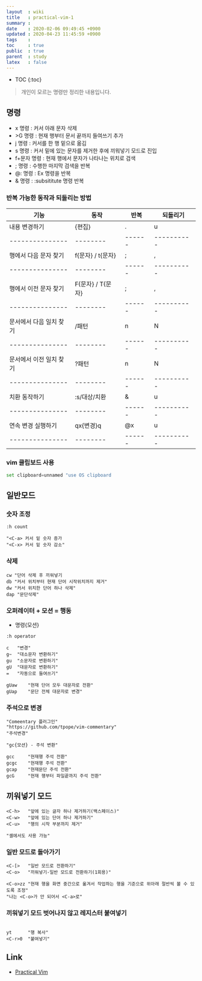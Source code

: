 ```yaml
---
layout  : wiki
title   : practical-vim-1
summary : 
date    : 2020-02-06 09:49:45 +0900
updated : 2020-04-23 11:45:59 +0900
tags    : 
toc     : true
public  : true
parent  : study
latex   : false
---
```

* TOC
{:toc}


> 개인이 모르는 명령만 정리한 내용입니다.

## 명령

- x      명령 : 커서 아래 문자 삭제
- \>G     명령 : 현재 행부터 문서 끝까지 들여쓰기 추가
- j      명령 : 커서를 한 행 밑으로 옮김
- s      명령 : 커서 밑에 있는 문자를 제거한 후에 끼워넣기 모드로 진입
- f+문자 명령 : 현재 행에서 문자가 나타나는 위치로 검색
- ;      명령 : 수행한 마지막 검색을 반복
- @:     명령 : Ex 명령을 반복 
- &      명령 : :subsititute 명령 반복


### 반복 가능한 동작과 되돌리는 방법

| 기능          | 동작   | 반복 | 되돌리기 
|---------------|--------|------|----------
| 내용 변경하기 | {편집} | .    | u        
|---------------|--------|------|----------
| 행에서 다음 문자 찾기| f{문자} / t{문자} | ;    | ,        
|---------------|--------|------|----------
| 행에서 이전 문자 찾기 | F{문자} / T{문자}| ;    | ,        
|---------------|--------|------|----------
| 문서에서 다음 일치 찾기 | /패턴<CR> | n | N
|---------------|--------|------|----------
| 문서에서 이전 일치 찾기 | ?패턴<CR> | n | N        
|---------------|--------|------|----------
| 치환 동작하기| :s/대상/치환 | &   | u        
|---------------|--------|------|----------
| 연속 변경 실행하기 | qx{변경}q | @x  | u        
|---------------|--------|------|----------

### vim 클립보드 사용

```python
set clipboard=unnamed "use OS clipboard
```

## 일반모드

### 숫자 조정

```vim
:h count 

"<C-a> 커서 밑 숫자 증가
"<C-x> 커서 밑 숫자 감소"
```

### 삭제

```vim
cw "단어 삭제 후 끼워넣기
db "커서 위치부터 현재 단어 시작위치까지 제거"
dw "커서 위치한 단어 하나 삭제"
dap "문단삭제"
```

### 오퍼레이터 + 모션 = 행동

- 명령{모션}

```vim
:h operator

c   "변경"
g~  "대소문자 변환하기"
gu  "소문자로 변환하기"
gU  "대문자로 변환하기"
=   "자동으로 들여쓰기"

gUaw    "현재 단어 모두 대문자로 전환"
gUap    "문단 전체 대문자로 변경"
```

### 주석으로 변경

```vim
"Comeentary 플러그인"
"https://github.com/tpope/vim-commentary"
"주석변경"

"gc{모션} - 주석 변환"

gcc     "현재행 주석 전환"
gcgc    "현재행 주석 전환"
gcap    "현재문단 주석 전환"
gcG     "현재 행부터 파일끝까지 주석 전환"
```

## 끼워넣기 모드

```vim
<C-h>   "앞에 있는 글자 하나 제거하기(백스페이스)"
<C-w>   "앞에 있는 단어 하나 제거하기"
<C-u>   "행의 시작 부분까지 제거"

"셸에서도 사용 가능"
```

### 일반 모드로 돌아가기

```vim
<C-[>   "일반 모드로 전환하기"
<C-o>   "끼워넣기-일반 모드로 전환하기(1회용)"

<C-o>zz "현재 행을 화면 중간으로 옮겨서 작업하는 행을 기준으로 위아래 절반씩 볼 수 있도록 조정"
"나는 <C-o>가 안 되어서 <C-a>로"

```

### 끼워넣기 모드 벗어나지 않고 레지스터 붙여넣기

```vim

yt      "행 복사"
<C-r>0  "붙여넣기"

```



## Link

- [Practical Vim](http://www.yes24.com/Product/Goods/36686205)
